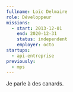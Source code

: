 ```yaml
---
fullname: Loïc Delmaire
role: Développeur
missions:
  - start: 2013-12-01
    end: 2020-12-31
    status: independent
    employer: octo
startups:
  - api-entreprise
previously:
  - mps
---
```


Je parle à des canards.
